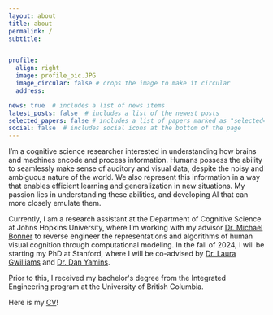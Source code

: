 ```yaml
---
layout: about
title: about
permalink: /
subtitle: 


profile:
  align: right
  image: profile_pic.JPG
  image_circular: false # crops the image to make it circular
  address: 

news: true  # includes a list of news items
latest_posts: false  # includes a list of the newest posts
selected_papers: false # includes a list of papers marked as "selected={true}"
social: false  # includes social icons at the bottom of the page
---
```



I’m a cognitive science researcher interested in understanding how brains and machines encode and process information. Humans possess the ability to seamlessly make sense of auditory and visual data, despite the noisy and ambiguous nature of the world. We also represent this information in a way that enables efficient learning and generalization in new situations. My passion lies in understanding these abilities, and developing AI that can more closely emulate them.

Currently, I am a research assistant at the Department of Cognitive Science at Johns Hopkins University, where I’m working with my advisor <a href="https://cogsci.jhu.edu/directory/michael-bonner/">Dr. Michael Bonner</a> to reverse engineer the representations and algorithms of human visual cognition through computational modeling. In the fall of 2024, I will be starting my PhD at Stanford, where I will be co-advised by <a href="[https://lauragwilliams.github.io/]">Dr. Laura Gwilliams</a> and <a href="[https://stanford.edu/~yamins/]">Dr. Dan Yamins</a>. 

Prior to this, I received my bachelor's degree from the Integrated Engineering program at the University of British Columbia.

Here is my <a href="https://akazemian.github.io/research/CV.pdf">CV</a>!






